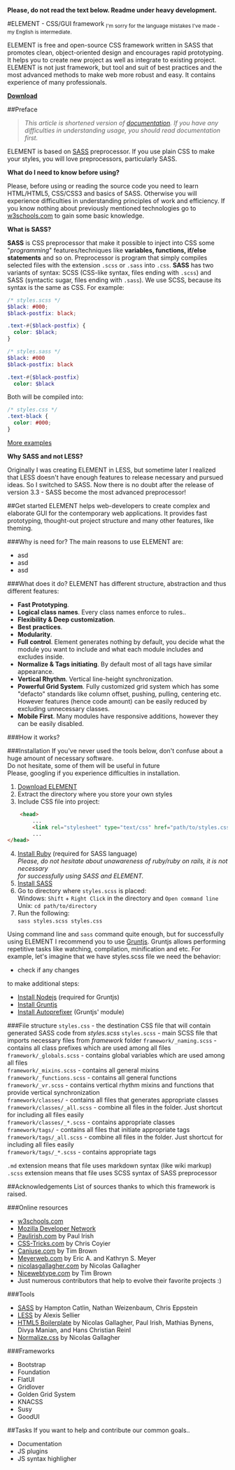 **Please, do not read the text below. Readme under heavy development.**

#ELEMENT - CSS/GUI framework
<sub>I'm sorry for the language mistakes I've made - my English is intermediate.</sub>

ELEMENT is free and open-source CSS framework written in SASS that promotes clean, object-oriented design and encourages rapid prototyping. It helps you to create new project as well as integrate to existing project. ELEMENT is not just framework, but tool and suit of best practices and the most advanced methods to make web more robust and easy. It contains experience of many professionals.

**[Download](https://github.com/kalopsia/element/archive/master.zip)**


##Preface
> *This article is shortened version of [documentation](https://github.com/kalopsia/element/blob/master/docs/0_preface.md). If you have any difficulties in understanding usage, you should read documentation first.*

ELEMENT is based on [SASS](http://sass-lang.com/guide) preprocessor. If you use plain CSS to make your styles, you will love preprocessors, particularly SASS.

**What do I need to know before using?**

Please, before using or reading the source code you need to learn HTML/HTML5, CSS/CSS3 and basics of SASS.
Otherwise you will experience difficulties in understanding principles of work and efficiency. If you know nothing about previously mentioned technologies go to [w3schools.com](http://w3schools.com) to gain some basic knowledge.

**What is SASS?**

**SASS** is CSS preprocessor that make it possible to inject into CSS some "*programming*" features/techniques like  **variables, functions, if/else statements** and so on. Preprocessor is program that simply compiles selected files with the extension ``.scss`` or ``.sass`` into ``.css``. **SASS** has two variants of syntax: SCSS (CSS-like syntax, files ending with ``.scss``) and SASS (syntactic sugar, files ending with ``.sass``). We use SCSS, because its syntax is the same as CSS. For example:
```SCSS
/* styles.scss */
$black: #000;
$black-postfix: black;

.text-#{$black-postfix} {
  color: $black;
}
```
```SASS
/* styles.sass */
$black: #000
$black-postfix: black

.text-#{$black-postfix}
  color: $black
```
Both will be compiled into:
```CSS
/* styles.css */
.text-black {
  color: #000;
}
```
[More examples](http://sass-lang.com/guide)

**Why SASS and not LESS?**

Originally I was creating ELEMENT in LESS, but sometime later I realized that LESS doesn't have enough features to release necessary and pursued ideas. So I switched to SASS. Now there is no doubt after the release of version 3.3 - SASS become the most advanced preprocessor!


##Get started
ELEMENT helps web-developers to create complex and elaborate GUI for the contemporary web applications.
It provides fast prototyping, thought-out project structure and many other features, like theming.

###Why is need for?
The main reasons to use ELEMENT are:
* asd
* asd
* asd

###What does it do?
ELEMENT has different structure, abstraction and thus different features:

* **Fast Prototyping**.
* **Logical class names**. Every class names enforce to rules..
* **Flexibility & Deep customization**.
* **Best practices**.
* **Modularity**.
* **Full control**. Element generates nothing by default, you decide what the module you want to include and what each module includes and excludes inside.
* **Normalize & Tags initiating**. By default most of all tags have similar appearance. 
* **Vertical Rhythm**. Vertical line-height synchronization.
* **Powerful Grid System**. Fully customized grid system which has some "defacto" standards like column offset, pushing, pulling, centering etc. However features (hence code amount) can be easily reduced by excluding unnecessary classes. 
* **Mobile First**. Many modules have responsive additions, however they can be easily disabled.

###How it works?


###Installation
If you've never used the tools below, don't confuse about a huge amount of necessary software.<br/>
Do not hesitate, some of them will be useful in future<br/>
Please, googling if you experience difficulties in installation.

1. [Download ELEMENT](https://github.com/kalopsia/element/archive/master.zip)
2. Extract the directory where you store your own styles
3. Include CSS file into project:
```HTML
	<head>
		...
		<link rel="stylesheet" type="text/css" href="path/to/styles.css">
		...
</head>
```
4. [Install Ruby](https://www.ruby-lang.org/en/installation/) (required for SASS language)<br/>
*Please, do not hesitate about unawareness of ruby/ruby on rails, it is not necessary*<br/> *for successfully using SASS and ELEMENT.*
5. [Install SASS](http://sass-lang.com/install)
6. Go to directory where ``styles.scss`` is placed:<br/>
	Windows: ``Shift`` + ``Right Click`` in the directory and ``Open command line``<br/>
	Unix: ``cd path/to/directory``
7. Run the following:<br/>
	``sass styles.scss styles.css``

Using command line and ``sass`` command quite enough, but for successfully using ELEMENT I recommend you to use [Gruntjs](http://gruntjs.com/getting-started). Gruntjs allows performing repetitive tasks like watching, compilation, minification and etc. For example, let's imagine that we have styles.scss file we need the behavior:
* check if any changes

to make additional steps:
* [Install Nodejs](http://nodejs.org/download/) (required for Gruntjs)
* [Install Gruntjs](http://gruntjs.com/getting-started)
* [Install Autoprefixer](https://github.com/nDmitry/grunt-autoprefixer) (Gruntjs' module)

###File structure
``styles.css`` - the destination CSS file that will contain generated SASS code from *styles.scss*
``styles.scss`` - main SCSS file that imports necessary files from *framework* folder
``framework/_naming.scss`` - contains all class prefixes which are used among all files<br/>
``framework/_globals.scss`` - contains global variables which are used among all files<br/>
``framework/_mixins.scss`` - contains all general mixins<br/>
``framework/_functions.scss`` - contains all general functions<br/>
``framework/_vr.scss`` - contains vertical rhythm mixins and functions that provide vertical synchronization<br/>
``framework/classes/`` - contains all files that generates appropriate classes<br/>
``framework/classes/_all.scss`` - combine all files in the folder. Just shortcut for including all files easily<br/>
``framework/classes/_*.scss`` - contains appropriate classes<br/>
``framework/tags/`` - contains all files that initiate appropriate tags<br/>
``framework/tags/_all.scss`` - combine all files in the folder. Just shortcut for including all files easily<br/>
``framework/tags/_*.scss`` - contains appropriate tags<br/>

``.md`` extension means that file uses markdown syntax (like wiki markup)<br/>
``.scss`` extension means that file uses SCSS syntax of SASS preprocessor


##Acknowledgements
List of sources thanks to which this framework is raised.

###Online resources
- [w3schools.com](http://w3schools.com/)
- [Mozilla Developer Network](https://developer.mozilla.org/en-US/docs/Web)
- [Paulirish.com](http://paulirish.com/) by Paul Irish
- [CSS-Tricks.com](css-tricks.com) by Chris Coyier
- [Caniuse.com](caniuse.com) by Tim Brown
- [Meyerweb.com](http://meyerweb.com/) by Eric A. and Kathryn S. Meyer
- [nicolasgallagher.com](http://nicolasgallagher.com/) by Nicolas Gallagher
- [Nicewebtype.com](http://nicewebtype.com/) by Tim Brown
- Just numerous contributors that help to evolve their favorite projects :)

###Tools
- [SASS](http://sass-lang.com/) by Hampton Catlin, Nathan Weizenbaum, Chris Eppstein
- [LESS](http://lesscss.org/) by Alexis Sellier
- [HTML5 Boilerplate](http://html5boilerplate.com/) by Nicolas Gallagher, Paul Irish, Mathias Bynens, Divya Manian, and Hans Christian Reinl
- [Normalize.css](http://necolas.github.io/normalize.css/) by Nicolas Gallagher 

###Frameworks
- Bootstrap
- Foundation
- FlatUI
- Gridlover
- Golden Grid System
- KNACSS
- Susy
- GoodUI

##Tasks
If you want to help and contribute our common goals..
- Documentation
- JS plugins
- JS syntax highligher

